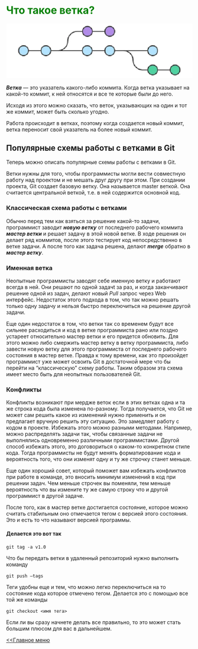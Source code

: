 # <span style="color:green"> Что такое ветка?</span>

![512.webp](./assets/512.webp)

***Ветка*** — это указатель какого-либо коммита. Когда ветка указывает на какой-то коммит, к ней относятся и все те которые были до него.

Исходя из этого можно сказать, что веток, указывающих на один и тот же коммит, может быть сколько угодно.

Работа происходит в ветках, поэтому когда создается новый коммит, ветка переносит свой указатель на более новый коммит.

## Популярные схемы работы с ветками в Git

Теперь можно описать популярные схемы работы с ветками в Git.

Ветки нужны для того, чтобы программисты могли вести совместную работу над проектом и не мешать друг другу при этом. При создании проекта, Git создает базовую ветку. Она называется master веткой. Она считается центральной веткой, т.е. в ней содержится основной код.

### Классическая схема работы с ветками

Обычно перед тем как взяться за решение какой-то задачи, программист заводит ***новую ветку*** от последнего рабочего коммита ***мастер ветки*** и решает задачу в этой новой ветке. В ходе решения он делает ряд коммитов, после этого тестирует код непосредственно в ветке задачи. А после того как задача решена, делают ***merge*** обратно в ***мастер ветку***.

### Именная ветка

Неопытные программисты заводят себе именную ветку и работают всегда в ней. Они решают по одной задачt за раз, и когда заканчивают решение одной из задач, делают новый _Pull_  запрос через Web интерфейс. Недостаток этого подхода в том, что так можно решать только одну задачу и нельзя быстро переключиться на решение другой задачи.

Еще один недостаток в том, что ветки так со временем будут все сильнее расходиться и код в ветке программиста рано или поздно устареет относительно мастер ветки и его придется обновить. Для этого можно либо смержить мастер ветку в ветку программиста, либо завести новую ветку для этого программиста от последнего рабочего состояния в мастер ветке. Правда к тому времени, как это произойдет программист уже может освоить Git в достаточной мере что бы перейти на “классическую” схему работы. Таким образом эта схема имеет место быть для неопытных пользователей Git.

### Конфликты

Конфликты возникают при мердже веток если в этих ветках одна и та же строка кода была изменена по-разному. Тогда получается, что Git не может сам решить какое из изменений нужно применить и он предлагает вручную решить эту ситуацию. Это замедляет работу с кодом в проекте. Избежать этого можно разными методами. Например, можно распределять задачи так, чтобы связанные задачи не выполнялись одновременно различными программистами.
Другой способ избежать этого, это договориться о каком-то конкретном стиле кода. Тогда программисты не будут менять форматирование кода и вероятность того, что они изменят одну и ту же строчку станет меньше.

Еще один хороший совет, который поможет вам избежать конфликтов при работе в команде, это вносить минимум изменений в код при решении задач. Чем меньше строчек вы поменяли, тем меньше вероятность что вы измените ту же самую строку что и другой программист в другой задаче.

После того, как в мастер ветке достигается состояние, которое можно считать стабильным оно отмечается тегом с версией этого состояния. Это и есть то что называют версией программы.

#### Делается это вот так

````
git tag -a v1.0
````

Что бы передать ветки в удаленный репозиторий нужно выполнить команду

````
git push –tags
````

Теги удобны еще и тем, что можно легко переключиться на то состояние кода которое отмечено тегом. Делается это с помощью все той же команды

````
git checkout <имя тега>
````

Если ли вы сразу начнете делать все правильно, то это может стать большим плюсом для вас в дальнейшем.

[<<Главное меню](./readme.md)
